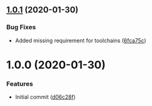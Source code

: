 ## [1.0.1](https://github.com/mongodb-ansible-roles/ansible-role-python-toolchain/compare/v1.0.0...v1.0.1) (2020-01-30)


### Bug Fixes

* Added missing requirement for toolchains ([6fca75c](https://github.com/mongodb-ansible-roles/ansible-role-python-toolchain/commit/6fca75cbeeb3e88f78fd7b1e48008cd887c2948b))

# 1.0.0 (2020-01-30)


### Features

* Initial commit ([d06c28f](https://github.com/mongodb-ansible-roles/ansible-role-python-toolchain/commit/d06c28fc203fcf7e805576ce107a9a1aa801f4b0))
